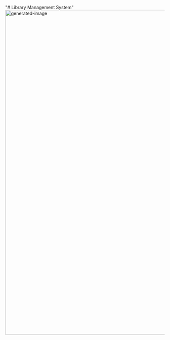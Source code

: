 "# Library Management System" 
<img width="1536" height="1024" alt="generated-image" src="https://github.com/user-attachments/assets/0b63c1a4-1084-441e-8590-9b0f35d62e85" />
